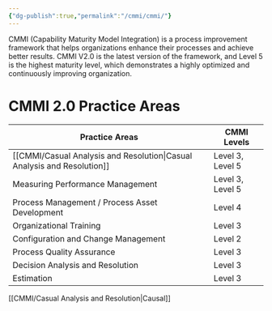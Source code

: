 ```yaml
---
{"dg-publish":true,"permalink":"/cmmi/cmmi/"}
---
```



CMMI (Capability Maturity Model Integration) is a process improvement framework that helps organizations enhance their processes and achieve better results. CMMI V2.0 is the latest version of the framework, and Level 5 is the highest maturity level, which demonstrates a highly optimized and continuously improving organization.

# CMMI 2.0 Practice Areas

| Practice Areas                                 | CMMI Levels      |
|------------------------------------------------|------------------|
| [[CMMI/Casual Analysis and Resolution\|Casual Analysis and Resolution]]                 | Level 3, Level 5 |
| Measuring Performance Management               | Level 3, Level 5 |
| Process Management / Process Asset Development | Level 4          |
| Organizational Training                        | Level 3          |
| Configuration and Change Management            | Level 2          |
| Process Quality Assurance                      | Level 3          |
| Decision Analysis and Resolution               | Level 3          |
| Estimation                                     | Level 3          |

[[CMMI/Casual Analysis and Resolution\|Causal]]
